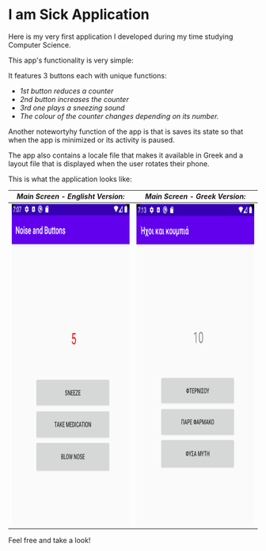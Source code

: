 # I am Sick Application

Here is my very first application I developed during my time studying Computer Science.

This app's functionality is very simple:

It features 3 buttons each with unique functions:
 * _1st button reduces a counter_ 
 * _2nd button increases the counter_
 * _3rd one plays a sneezing sound_
 * _The colour of the counter changes depending on its number._

Another notewortyhy function of the app is that is saves its state so that when the app is minimized or its activity is paused. 

The app also contains a locale file that makes it available in Greek and a layout file that is displayed 
when the user rotates their phone. 
 
This is what the application looks like:

 _Main Screen - Englisht Version:_ | _Main Screen - Greek Version:_
-----------------------------------------------|---------------------------------------------------
<img src="https://github.com/PaulLafaz/Android-Mobile-Development/blob/main/I%20am%20sick%20App/images/MainScreen_ENG.PNG" width="400" height="650"> | <img src="https://github.com/PaulLafaz/Android-Mobile-Development/blob/main/I%20am%20sick%20App/images/MainScreen_GR.PNG" width="400" height="650">



  
Feel free and take a look!
